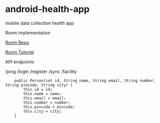 # android-health-app
mobile data collection health app


Room implementation

[Room Repo](https://github.com/ashishrawat2911/RoomDemo/tree/master/app/src/main/java/com/ashish/roomdemo/database)

[Room Tutorial](https://medium.com/mindorks/using-room-database-android-jetpack-675a89a0e942)

API endpoints

/ping 
/login 
/register
/sync
/facility




```
    public Person(int id, String name, String email, String number, String pincode, String city) {
        this.id = id;
        this.name = name;
        this.email = email;
        this.number = number;
        this.pincode = pincode;
        this.city = city;
    }
  ```

